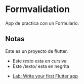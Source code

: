 # Formvalidation

App de practica con un Formulario.

## Notas

Este es un proyecto de flutter.

- Este _texto_ esta en cursiva
- Este /texto/ esta en negrita

* [Lab: Write your first Flutter app](https://flutter.dev/docs/get-started/codelab)
